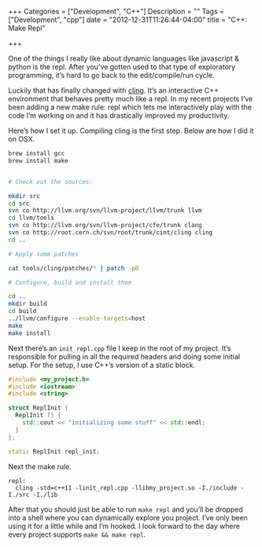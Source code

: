 +++
Categories = ["Development", "C++"]
Description = ""
Tags = ["Development", "cpp"]
date = "2012-12-31T11:26:44-04:00"
title = "C++: Make Repl"

+++

One of the things I really like about dynamic languages like javascript & python is the repl. After you’ve gotten used to that type of exploratory programming, it’s hard to go back to the edit/compile/run cycle.

Luckily that has finally changed with [cling](http://root.cern.ch/drupal/content/cling). It’s an interactive C++ environment that behaves pretty much like a repl. In my recent projects I’ve been adding a new make rule: repl which lets me interactively play with the code I’m working on and it has drastically improved my productivity.

Here’s how I set it up. Compiling cling is the first step. Below are how I did it on OSX.

``` sh
brew install gcc
brew install make


# Check out the sources:

mkdir src
cd src
svn co http://llvm.org/svn/llvm-project/llvm/trunk llvm
cd llvm/tools
svn co http://llvm.org/svn/llvm-project/cfe/trunk clang
svn co http://root.cern.ch/svn/root/trunk/cint/cling cling
cd ..

# Apply some patches

cat tools/cling/patches/* | patch -p0

# Configure, build and install them

cd ..
mkdir build
cd build
../llvm/configure --enable-targets=host
make
make install
```
Next there’s an `init_repl.cpp` file I keep in the root of my project. It’s responsible for pulling in all the required headers and doing some initial setup. For the setup, I use C++’s version of a static block.

``` cpp
#include <my_project.h>
#include <iostream>
#include <string>

struct ReplInit {
  ReplInit () {
    std::cout << "initializing some stuff" << std::endl;
  }
};

static ReplInit repl_init;
```

Next the make rule.

``` make
repl:
  cling -std=c++11 -linit_repl.cpp -llibmy_project.so -I./include -I./src -I./lib
```

After that you should just be able to run `make repl` and you’ll be dropped into a shell where you can dynamically explore you project. I’ve only been using it for a little while and I’m hooked. I look forward to the day where every project supports `make && make repl`.
